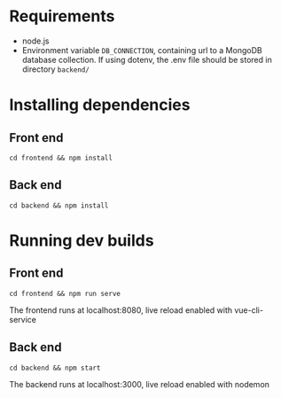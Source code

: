 # Requirements
- node.js
- Environment variable `DB_CONNECTION`, containing url to a MongoDB database collection. If using dotenv, the .env file should be stored in directory `backend/`

# Installing dependencies
## Front end
`cd frontend && npm install`
## Back end
`cd backend && npm install`

# Running dev builds
## Front end
`cd frontend && npm run serve`

The frontend runs at localhost:8080, live reload enabled with vue-cli-service
## Back end
`cd backend && npm start`

The backend runs at localhost:3000, live reload enabled with nodemon

